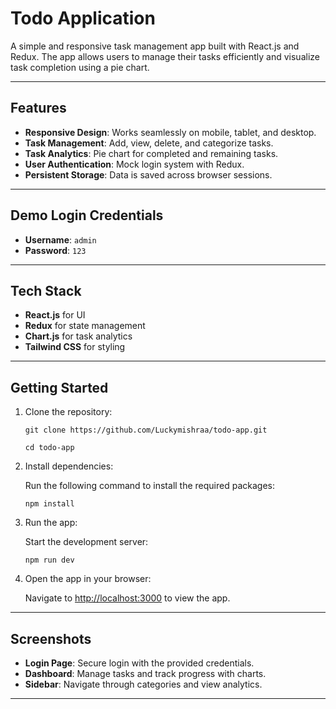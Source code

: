 # Todo Application

A simple and responsive task management app built with React.js and Redux. The app allows users to manage their tasks efficiently and visualize task completion using a pie chart.

---

## Features

- **Responsive Design**: Works seamlessly on mobile, tablet, and desktop.
- **Task Management**: Add, view, delete, and categorize tasks.
- **Task Analytics**: Pie chart for completed and remaining tasks.
- **User Authentication**: Mock login system with Redux.
- **Persistent Storage**: Data is saved across browser sessions.

---

## Demo Login Credentials

- **Username**: `admin`
- **Password**: `123`

---

## Tech Stack

- **React.js** for UI
- **Redux** for state management
- **Chart.js** for task analytics
- **Tailwind CSS** for styling

---

## Getting Started

1. Clone the repository:

   `git clone https://github.com/Luckymishraa/todo-app.git`

   `cd todo-app`

2. Install dependencies:

   Run the following command to install the required packages:

   `npm install`

3. Run the app:

   Start the development server:

   `npm run dev`

4. Open the app in your browser:

   Navigate to [http://localhost:3000](http://localhost:3000) to view the app.

---

## Screenshots

- **Login Page**: Secure login with the provided credentials.
- **Dashboard**: Manage tasks and track progress with charts.
- **Sidebar**: Navigate through categories and view analytics.

---
